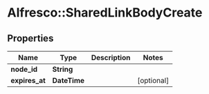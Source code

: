 # Alfresco::SharedLinkBodyCreate

## Properties
Name | Type | Description | Notes
------------ | ------------- | ------------- | -------------
**node_id** | **String** |  | 
**expires_at** | **DateTime** |  | [optional] 


